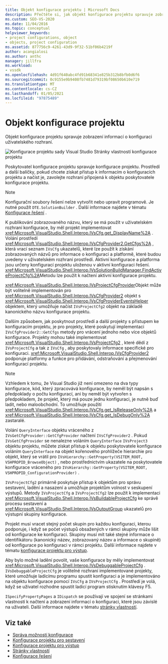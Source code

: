 ```yaml
---
title: Objekt konfigurace projektu | Microsoft Docs
description: Přečtěte si, jak objekt konfigurace projektu spravuje zobrazení informací o konfiguraci uživatelského rozhraní.
ms.custom: SEO-VS-2020
ms.date: 11/04/2016
ms.topic: conceptual
helpviewer_keywords:
- project configurations, object
- objects, project configuration
ms.assetid: 877756c9-4261-43d9-9f32-51bf06b4219f
author: acangialosi
ms.author: anthc
manager: jillfra
ms.workload:
- vssdk
ms.openlocfilehash: 4d91f640abc4fd91b68341e825b312b8bfb0d6f6
ms.sourcegitcommit: 0c9155e9b9408fb7481d79319bf08650b610e719
ms.translationtype: MT
ms.contentlocale: cs-CZ
ms.lasthandoff: 01/05/2021
ms.locfileid: "97875489"
---
```

# <a name="project-configuration-object"></a>Objekt konfigurace projektu
Objekt konfigurace projektu spravuje zobrazení informací o konfiguraci uživatelského rozhraní.

 ![Konfigurace projektu sady Visual Studio](../../extensibility/internals/media/vsprojectcfg.gif "vsProjectCfg") Stránky vlastností konfigurace projektu

 Poskytovatel konfigurace projektu spravuje konfigurace projektu. Prostředí a další balíčky, pokud chcete získat přístup k informacím o konfiguracích projektu a načíst je, zavolejte rozhraní připojená k objektu poskytovatele konfigurace projektu.

> [!NOTE]
> Konfigurační soubory řešení nelze vytvořit nebo upravit programově. Je nutné použít `DTE.SolutionBuilder` . Další informace najdete v tématu [Konfigurace řešení](../../extensibility/internals/solution-configuration.md) .

 K publikování zobrazovaného názvu, který se má použít v uživatelském rozhraní konfigurace, by měl projekt implementovat <xref:Microsoft.VisualStudio.Shell.Interop.IVsCfg.get_DisplayName%2A> . Volání prostředí <xref:Microsoft.VisualStudio.Shell.Interop.IVsCfgProvider2.GetCfgs%2A> , která vrací seznam `IVsCfg` ukazatelů, které lze použít k získání zobrazovaných názvů pro informace o konfiguraci a platformě, které budou uvedeny v uživatelském rozhraní prostředí. Aktivní konfigurace a platforma jsou určeny konfigurací projektu uloženou v aktivní konfiguraci řešení. <xref:Microsoft.VisualStudio.Shell.Interop.IVsSolutionBuildManager.FindActiveProjectCfg%2A>Metodu lze použít k načtení aktivní konfigurace projektu.

 <xref:Microsoft.VisualStudio.Shell.Interop.IVsProjectCfgProvider>Objekt může být volitelně implementován pro <xref:Microsoft.VisualStudio.Shell.Interop.IVsCfgProvider2> objekt s <xref:Microsoft.VisualStudio.Shell.Interop.IVsCfgProviderEventsHelper> objektem, který umožňuje načíst `IVsProjectCfg2` objekt na základě kanonického názvu konfigurace projektu.

 Dalším způsobem, jak poskytnout prostředí a další projekty s přístupem ke konfiguracím projektu, je pro projekty, které poskytují implementaci `IVsCfgProvider2::GetCfgs` metody pro vrácení jednoho nebo více objektů konfigurace. Projekty mohou také implementovat <xref:Microsoft.VisualStudio.Shell.Interop.IVsProjectCfg2> , které dědí z `IVsProjectCfg` a tak z `IVsCfg` , aby poskytovaly informace specifické pro konfiguraci. <xref:Microsoft.VisualStudio.Shell.Interop.IVsCfgProvider2> podporuje platformy a funkce pro přidávání, odstraňování a přejmenování konfigurací projektu.

> [!NOTE]
> Vzhledem k tomu, že Visual Studio již není omezeno na dva typy konfigurace, kód, který zpracovává konfigurace, by neměl být napsán s předpoklady o počtu konfigurací, ani by neměl být vytvořen s předpokladem, že projekt, který má pouze jednu konfiguraci, je nutně buď ladit, nebo maloobchodní. To umožňuje použití <xref:Microsoft.VisualStudio.Shell.Interop.IVsCfg.get_IsReleaseOnly%2A> a <xref:Microsoft.VisualStudio.Shell.Interop.IVsCfg.get_IsDebugOnly%2A> zastaralé.

 Volání `QueryInterface` objektu vráceného z `IVsGetCfgProvider::GetCfgProvider` načtení `IVsCfgProvider2` . Pokud `IVsGetCfgProvider` se nenalezne voláním `QueryInterface` `IVsProject3` objektu projektu, můžete získat přístup k objektu poskytovatele konfigurace voláním `QueryInterface` na objekt kořenového prohlížeče hierarchie pro objekt, který se vrátil pro `IVsHierarchy::GetProperty(VSITEM_ROOT, VSHPROPID_BrowseObject)` , nebo prostřednictvím ukazatele na poskytovatele konfigurace vráceného pro `IVsHierarchy::GetProperty(VSITEM_ROOT, VSHPROPID_ConfigurationProvider)` .

 `IVsProjectCfg2` primárně poskytuje přístup k objektům pro správu sestavení, ladění a nasazení a umožňuje projektům volnost v seskupení výstupů. Metody `IVsProjectCfg` a `IVsProjectCfg2` lze použít k implementaci <xref:Microsoft.VisualStudio.Shell.Interop.IVsBuildableProjectCfg> ke správě procesu sestavení a <xref:Microsoft.VisualStudio.Shell.Interop.IVsOutputGroup> ukazatelů pro výstupní skupiny konfigurace.

 Projekt musí vracet stejný počet skupin pro každou konfiguraci, kterou podporuje, i když se počet výstupů obsažených v rámci skupiny může lišit od konfigurace ke konfiguraci. Skupiny musí mít také stejné informace o identifikátoru (kanonický název, zobrazovaný název a informace o skupině) od konfigurace po konfiguraci v rámci projektu. Další informace najdete v tématu [konfigurace projektu pro výstup](../../extensibility/internals/project-configuration-for-output.md).

 Aby bylo možné ladění povolit, vaše konfigurace by měly implementovat <xref:Microsoft.VisualStudio.Shell.Interop.IVsDebuggableProjectCfg> . `IVsDebuggableProjectCfg` je volitelné rozhraní implementované projekty, které umožňuje ladicímu programu spustit konfiguraci a je implementováno na objektu konfigurace pomocí `IVsCfg` a `IVsProjectCfg` . Prostředí je volá, když se uživatel rozhodne spustit ladicí program stisknutím klávesy F5.

 `ISpecifyPropertyPages` a `IDispatch` se používají ve spojení se stránkami vlastností k načtení a zobrazení informací o konfiguraci, které jsou závislé na uživateli. Další informace najdete v tématu [stránky vlastností](../../extensibility/internals/property-pages.md).

## <a name="see-also"></a>Viz také
- [Správa možností konfigurace](../../extensibility/internals/managing-configuration-options.md)
- [Konfigurace projektu pro sestavení](../../extensibility/internals/project-configuration-for-building.md)
- [Konfigurace projektu pro výstup](../../extensibility/internals/project-configuration-for-output.md)
- [Stránky vlastností](../../extensibility/internals/property-pages.md)
- [Konfigurace řešení](../../extensibility/internals/solution-configuration.md)
